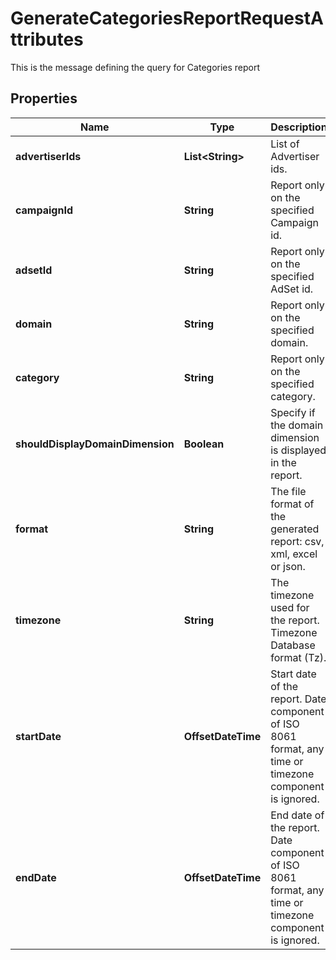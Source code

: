 

# GenerateCategoriesReportRequestAttributes

This is the message defining the query for Categories report

## Properties

Name | Type | Description | Notes
------------ | ------------- | ------------- | -------------
**advertiserIds** | **List&lt;String&gt;** | List of Advertiser ids. | 
**campaignId** | **String** | Report only on the specified Campaign id. |  [optional]
**adsetId** | **String** | Report only on the specified AdSet id. |  [optional]
**domain** | **String** | Report only on the specified domain. |  [optional]
**category** | **String** | Report only on the specified category. |  [optional]
**shouldDisplayDomainDimension** | **Boolean** | Specify if the domain dimension is displayed in the report. |  [optional]
**format** | **String** | The file format of the generated report: csv, xml, excel or json. | 
**timezone** | **String** | The timezone used for the report. Timezone Database format (Tz). |  [optional]
**startDate** | **OffsetDateTime** | Start date of the report. Date component of ISO 8061 format, any time or timezone component is ignored. | 
**endDate** | **OffsetDateTime** | End date of the report. Date component of ISO 8061 format, any time or timezone component is ignored. | 



